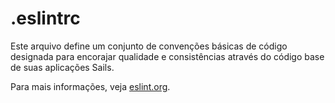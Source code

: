 # .eslintrc

Este arquivo define um conjunto de convenções básicas de código designada para encorajar qualidade e consistências através do código base de suas aplicações Sails.

Para mais informações, veja [eslint.org](https://eslint.org/).

<docmeta name="displayName" value=".eslintrc">
